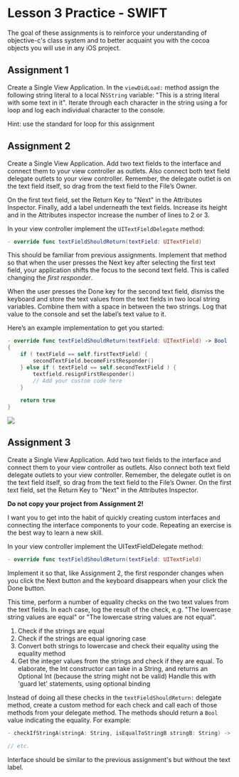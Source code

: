 Lesson 3 Practice - SWIFT
===================================

The goal of these assignments is to reinforce your understanding of objective-c's class system and to better acquaint you with the cocoa objects you will use in any iOS project.

## Assignment 1

Create a Single View Application. In the `viewDidLoad:` method assign the following string literal to a local N`SString` variable: "This is a string literal with some text in it". Iterate through each character in the string using a for loop and log each individual character to the console.

Hint: use the standard for loop for this assignment

## Assignment 2

Create a Single View Application. Add two text fields to the interface and connect them to your view controller as outlets. Also connect both text field delegate outlets to your view controller. Remember, the delegate outlet is on the text field itself, so drag from the text field to the File’s Owner.

On the first text field, set the Return Key to "Next" in the Attributes Inspector. Finally, add a label underneath the text fields. Increase its height and in the Attributes inspector increase the number of lines to 2 or 3.

In your view controller implement the `UITextFieldDelegate` method:

```swift
- override func textFieldShouldReturn(textField: UITextField)
```

This should be familiar from previous assignments. Implement that method so that when the user presses the Next key after selecting the first text field, your application shifts the focus to the second text field. This is called changing the *first responder*.

When the user presses the Done key for the second text field, dismiss the keyboard and store the text values from the text fields in two local string variables. Combine them with a space in between the two strings. Log that value to the console and set the label’s text value to it.

Here’s an example implementation to get you started:

```swift
- override func textFieldShouldReturn(textField: UITextField) -> Bool
{
    if ( textField == self.firstTextField) {
        secondTextField.becomeFirstResponder()
    } else if ( textField == self.secondTextField ) {
        textfield.resignFirstResponder()
        // Add your custom code here
    }
    
    return true
}
```

![](https://s3.amazonaws.com/okcoders/ios/images/03-practice-01.jpg)

## Assignment 3

Create a Single View Application. Add two text fields to the interface and connect them to your view controller as outlets. Also connect both text field delegate outlets to your view controller. Remember, the delegate outlet is on the text field itself, so drag from the text field to the File’s Owner. On the first text field, set the Return Key to "Next" in the Attributes Inspector.

**Do not copy your project from Assignment 2!**

I want you to get into the habit of quickly creating custom interfaces and connecting the interface components to your code. Repeating an exercise is the best way to learn a new skill.

In your view controller implement the UITextFieldDelegate method:

```swift
- override func textFieldShouldReturn(textField: UITextField)
```

Implement it so that, like Assignment 2, the first responder changes when you click the Next button and the keyboard disappears when your click the Done button.

This time, perform a number of equality checks on the two text values from the text fields. In each case, log the result of the check, e.g. "The lowercase string values are equal" or "The lowercase string values are not equal".

1. Check if the strings are equal
2. Check if the strings are equal ignoring case
3. Convert both strings to lowercase and check their equality using the equality method
4. Get the integer values from the strings and check if they are equal. To elaborate, 
the Int constructor can take in a String, and returns an Optional Int (because the string might not be valid)
Handle this with 'guard let' statements, using optional binding

Instead of doing all these checks in the `textFieldShouldReturn:` delegate method, create a custom method for each check and call each of those methods from your delegate method. The methods should return a `Bool` value indicating the equality. For example:

```swift
- checkIfStringA(stringA: String, isEqualToStringB stringB: String) -> Bool

// etc.
```


Interface should be similar to the previous assignment's but without the text label.